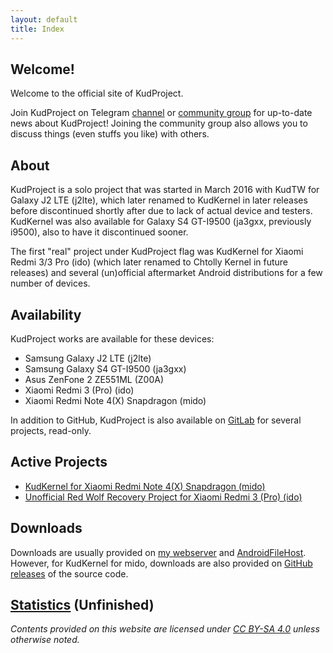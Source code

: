 ```yaml
---
layout: default
title: Index
---
```


## Welcome!

Welcome to the official site of KudProject.

Join KudProject on Telegram [channel](https://t.me/KudProject) or [community group](https://t.me/joinchat/DX68OkNCY52AYuKKwg9DVQ) for up-to-date news about KudProject! Joining the community group also allows you to discuss things (even stuffs you like) with others.

## About

KudProject is a solo project that was started in March 2016 with KudTW for Galaxy J2 LTE (j2lte), which later renamed to KudKernel in later releases before discontinued shortly after due to lack of actual device and testers. KudKernel was also available for Galaxy S4 GT-I9500 (ja3gxx, previously i9500), also to have it discontinued sooner.

The first "real" project under KudProject flag was KudKernel for Xiaomi Redmi 3/3 Pro (ido) (which later renamed to Chtolly Kernel in future releases) and several (un)official aftermarket Android distributions for a few number of devices.

## Availability

KudProject works are available for these devices:
* Samsung Galaxy J2 LTE (j2lte)
* Samsung Galaxy S4 GT-I9500 (ja3gxx)
* Asus ZenFone 2 ZE551ML (Z00A)
* Xiaomi Redmi 3 (Pro) (ido)
* Xiaomi Redmi Note 4(X) Snapdragon (mido)

In addition to GitHub, KudProject is also available on [GitLab](https://gitlab.com/KudProject) for several projects, read-only.

## Active Projects

* [KudKernel for Xiaomi Redmi Note 4(X) Snapdragon (mido)](https://forum.xda-developers.com/showthread.php?t=3750502)
* [Unofficial Red Wolf Recovery Project for Xiaomi Redmi 3 (Pro) (ido)](https://forum.xda-developers.com/showthread.php?t=3770015)

## Downloads

Downloads are usually provided on [my webserver](https://dl.kud.space) and [AndroidFileHost](https://androidfilehost.com/?w=profile&uid=95916177934531562). However, for KudKernel for mido, downloads are also provided on [GitHub releases](https://github.com/KudProject/kernel_xiaomi_msm8953/releases) of the source code.

## [Statistics](./stats.html) (Unfinished)


_Contents provided on this website are licensed under [CC BY-SA 4.0](https://creativecommons.org/licenses/by-sa/4.0) unless otherwise noted._
